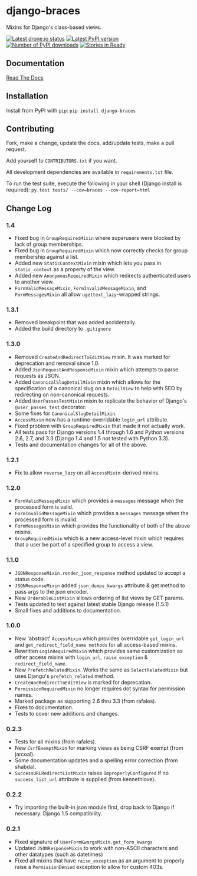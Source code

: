 # django-braces
Mixins for Django's class-based views.

[![Latest drone.io status](https://drone.io/github.com/brack3t/django-braces/status.png)](https://drone.io/github.com/brack3t/django-braces)
[![Latest PyPI version](https://pypip.in/v/django-braces/badge.png)](https://crate.io/packages/django-braces/)
[![Number of PyPI downloads](https://pypip.in/d/django-braces/badge.png)](https://crate.io/packages/django-braces/)
[![Stories in Ready](https://badge.waffle.io/brack3t/django-braces.png)](http://waffle.io/brack3t/django-braces)

## Documentation
[Read The Docs](http://django-braces.readthedocs.org/en/latest/index.html)

## Installation
Install from PyPI with `pip`:
`pip install django-braces`

## Contributing

Fork, make a change, update the docs, add/update tests, make a pull request.

Add yourself to `CONTRIBUTORS.txt` if you want.

All development dependencies are available in `requirements.txt` file.

To run the test suite, execute the following in your shell (Django install is required):
`py.test tests/ --cov=braces --cov-report=html`

## Change Log

### 1.4

* Fixed bug in `GroupRequiredMixin` where superusers were blocked by lack of group memberships.
* Fixed bug in `GroupRequiredMixin` which now correctly checks for group membership against a list.
* Added new `StaticContextMixin` mixin which lets you pass in `static_context` as a property of the view.
* Added new `AnonymousRequiredMixin` which redirects authenticated users to another view.
* `FormValidMessageMixin`, `FormInvalidMessageMixin`, and `FormMessagesMixin` all allow `ugettext_lazy`-wrapped strings. 

### 1.3.1

* Removed breakpoint that was added accidentally.
* Added the build directory to `.gitignore`

### 1.3.0

* Removed `CreateAndRedirectToEditView` mixin. It was marked for deprecation and removal since 1.0.
* Added `JsonRequestAndResponseMixin` mixin which attempts to parse requests as JSON.
* Added `CanonicalSlugDetailMixin` mixin which allows for the specification of a canonical slug on a `DetailView` to help with SEO by redirecting on non-canonical requests.
* Added `UserPassesTestMixin` mixin to replicate the behavior of Django's `@user_passes_test` decorator.
* Some fixes for `CanonicalSlugDetailMixin`.
* `AccessMixin` now has a runtime-overridable `login_url` attribute.
* Fixed problem with `GroupRequiredMixin` that made it not actually work.
* All tests pass for Django versions 1.4 through 1.6 and Python versions 2.6, 2.7, and 3.3 (Django 1.4 and 1.5 not tested with Python 3.3).
* Tests and documentation changes for all of the above.

### 1.2.1
* Fix to allow `reverse_lazy` on all `AccessMixin`-derived mixins.

### 1.2.0
* `FormValidMessageMixin` which provides a `messages` message when the processed form is valid.
* `FormInvalidMessageMixin` which provides a `messages` message when the processed form is invalid.
* `FormMessagesMixin` which provides the functionality of both of the above mixins.
* `GroupRequiredMixin` which is a new access-level mixin which requires that a user be part of a specified group to access a view.

### 1.1.0
* `JSONResponseMixin.render_json_response` method updated to accept a status code.
* `JSONResponseMixin` added `json_dumps_kwargs` attribute & get method to pass args to the json encoder.
* New `OrderableListMixin` allows ordering of list views by GET params.
* Tests updated to test against latest stable Django release (1.5.1)
* Small fixes and additions to documentation.

### 1.0.0
* New 'abstract' `AccessMixin` which provides overridable `get_login_url` and `get_redirect_field_name methods` for all access-based mixins.
* Rewritten `LoginRequiredMixin` which provides same customization as other access mixins with `login_url`, `raise_exception` & `redirect_field_name`.
* New `PrefetchRelatedMixin`. Works the same as `SelectRelatedMixin` but uses Django's `prefetch_related` method.
* `CreateAndRedirectToEditView` is marked for deprecation.
* `PermissionRequiredMixin` no longer requires dot syntax for permission names.
* Marked package as supporting 2.6 thru 3.3 (from rafales).
* Fixes to documentation.
* Tests to cover new additions and changes.

### 0.2.3
* Tests for all mixins (from rafales).
* New `CsrfExemptMixin` for marking views as being CSRF exempt (from jarcoal).
* Some documentation updates and a spelling error correction (from shabda).
* `SuccessURLRedirectListMixin` raises `ImproperlyConfigured` if no `success_list_url` attribute is supplied (from kennethlove).

### 0.2.2
* Try importing the built-in json module first, drop back to Django if necessary. Django 1.5 compatibility.

### 0.2.1
* Fixed signature of `UserFormKwargsMixin.get_form_kwargs`
* Updated `JSONResponseMixin` to work with non-ASCII characters and other datatypes (such as datetimes)
* Fixed all mixins that have `raise_exception` as an argument to properly raise a `PermissionDenied` exception to allow for custom 403s.
